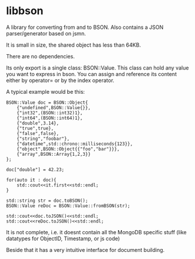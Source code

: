 libbson
=======

A library for converting from and to BSON. Also contains a JSON parser/generator based on jsmn.

It is small in size, the shared object has less than 64KB.

There are no dependencies.

Its only export is a single class: BSON::Value. This class can hold any value you want to express in bson.
You can assign and reference its content either by operator= or by the index operator.

A typical example would be this:


    BSON::Value doc = BSON::Object{
    	{"undefined",BSON::Value{}},
    	{"int32",(BSON::int32)1},
    	{"int64",(BSON::int64)1},
    	{"double",3.14},
    	{"true",true},
    	{"false",false},
    	{"string","foobar"},
    	{"datetime",std::chrono::milliseconds{123}},
    	{"object",BSON::Object{{"foo","bar"}}},
    	{"array",BSON::Array{1,2,3}}
    }; 

    doc["double"] = 42.23;

    for(auto it : doc){
        std::cout<<it.first<<std::endl;
    }

    std::string str = doc.toBSON();
    BSON::Value reDoc = BSON::Value::fromBSON(str);

    std::cout<<doc.toJSON()<<std::endl;
    std::cout<<reDoc.toJSON()<<std::endl;

It is not complete, i.e. it doesnt contain all the MongoDB specific stuff (like datatypes for ObjectID, Timestamp, or js code)

Beside that it has a very intuitive interface for document building.
